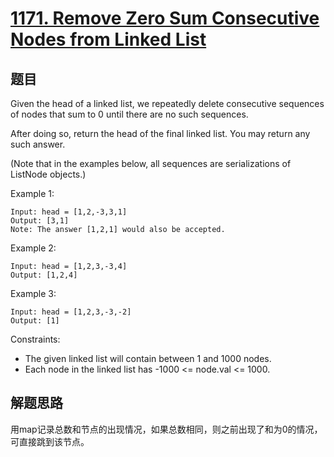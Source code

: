 # [1171. Remove Zero Sum Consecutive Nodes from Linked List](https://leetcode.com/problems/remove-zero-sum-consecutive-nodes-from-linked-list/)

## 题目
Given the head of a linked list, we repeatedly delete consecutive sequences of nodes that sum to 0 until there are no such sequences.

After doing so, return the head of the final linked list.  You may return any such answer.

 

(Note that in the examples below, all sequences are serializations of ListNode objects.)

Example 1:
```
Input: head = [1,2,-3,3,1]
Output: [3,1]
Note: The answer [1,2,1] would also be accepted.
```
Example 2:
```
Input: head = [1,2,3,-3,4]
Output: [1,2,4]
```
Example 3:
```
Input: head = [1,2,3,-3,-2]
Output: [1]
``` 

Constraints:

- The given linked list will contain between 1 and 1000 nodes.
- Each node in the linked list has -1000 <= node.val <= 1000.


## 解题思路
用map记录总数和节点的出现情况，如果总数相同，则之前出现了和为0的情况，可直接跳到该节点。
